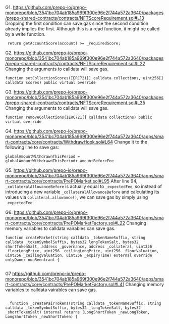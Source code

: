 G1. https://github.com/prepo-io/prepo-monorepo/blob/3541bc704ab185a969f300e96e2f744a572a3640/packages/prepo-shared-contracts/contracts/NFTScoreRequirement.sol#L13
Dropping the first condition can save gas since the second condition already implies the first. Although this is a read function, it might be called by a write function.
```
 return getAccountScore(account) >= _requiredScore;

```   

G2. https://github.com/prepo-io/prepo-monorepo/blob/3541bc704ab185a969f300e96e2f744a572a3640/packages/prepo-shared-contracts/contracts/NFTScoreRequirement.sol#L22
Changing the arguments to calldata will save gas.
```
function setCollectionScores(IERC721[] calldata collections, uint256[] calldata scores) public virtual override
```

G3. https://github.com/prepo-io/prepo-monorepo/blob/3541bc704ab185a969f300e96e2f744a572a3640/packages/prepo-shared-contracts/contracts/NFTScoreRequirement.sol#L35
Changing the arguments to calldata will save gas.
```
function removeCollections(IERC721[] calldata collections) public virtual override 
```

G4. https://github.com/prepo-io/prepo-monorepo/blob/3541bc704ab185a969f300e96e2f744a572a3640/apps/smart-contracts/core/contracts/WithdrawHook.sol#L64
Change it to the following line to save gas:
```
globalAmountWithdrawnThisPeriod = globalAmountWithdrawnThisPeriod+_amountBeforeFee
```

G5. https://github.com/prepo-io/prepo-monorepo/blob/3541bc704ab185a969f300e96e2f744a572a3640/apps/smart-contracts/core/contracts/PrePOMarket.sol#L95
After line 94, ``_collateralAllowanceBefore`` is actually equal to ``_expectedFee``, so instead of introducing a new variable ``_collateralAllowanceBefore`` and calculating its values via ``collateral.allowance()``, we can save gas by simply using ``_expectedFee``.

 G6: https://github.com/prepo-io/prepo-monorepo/blob/3541bc704ab185a969f300e96e2f744a572a3640/apps/smart-contracts/core/contracts/PrePOMarketFactory.sol#L22
Changing memory variables to calldata vairables can save gas.
```
function createMarket(string calldata _tokenNameSuffix, string calldata _tokenSymbolSuffix, bytes32 longTokenSalt, bytes32 shortTokenSalt, address _governance, address _collateral, uint256 _floorLongPrice, uint256 _ceilingLongPrice, uint256 _floorValuation, uint256 _ceilingValuation, uint256 _expiryTime) external override onlyOwner nonReentrant {
  
```

G7 https://github.com/prepo-io/prepo-monorepo/blob/3541bc704ab185a969f300e96e2f744a572a3640/apps/smart-contracts/core/contracts/PrePOMarketFactory.sol#L41
Changing memory variables to calldata vairables can save gas.
```

  function _createPairTokens(string calldata _tokenNameSuffix, string calldata _tokenSymbolSuffix, bytes32 _longTokenSalt, bytes32 _shortTokenSalt) internal returns (LongShortToken _newLongToken, LongShortToken _newShortToken) {
   
```

